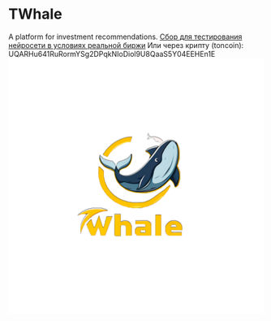 # TWhale
A platform for investment recommendations.
[Сбор для тестирования нейросети в условиях реальной биржи](https://www.tinkoff.ru/cf/4I7TnmPpO2e)
Или через крипту (toncoin): UQARHu641RuRormYSg2DPqkNIoDiol9U8QaaS5Y04EEHEn1E
<img src="https://github.com/bratik1744/TWhale/blob/main/additional_files/logo.png" />
